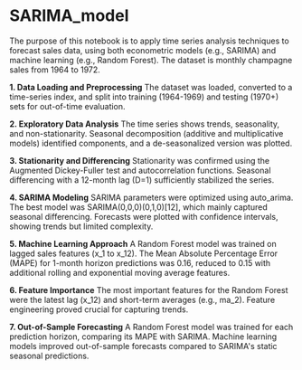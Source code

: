 # SARIMA_model

The purpose of this notebook is to apply time series analysis techniques to forecast sales data, using both econometric models (e.g., SARIMA) and machine learning (e.g., Random Forest). The dataset is monthly champagne sales from 1964 to 1972.

**1. Data Loading and Preprocessing** The dataset was loaded, converted to a time-series index, and split into training (1964-1969) and testing (1970+) sets for out-of-time evaluation.

**2. Exploratory Data Analysis** The time series shows trends, seasonality, and non-stationarity. Seasonal decomposition (additive and multiplicative models) identified components, and a de-seasonalized version was plotted.

**3. Stationarity and Differencing** Stationarity was confirmed using the Augmented Dickey-Fuller test and autocorrelation functions. Seasonal differencing with a 12-month lag (D=1) sufficiently stabilized the series.

**4. SARIMA Modeling** SARIMA parameters were optimized using auto_arima. The best model was SARIMA(0,0,0)(0,1,0)[12], which mainly captured seasonal differencing. Forecasts were plotted with confidence intervals, showing trends but limited complexity.

**5. Machine Learning Approach** A Random Forest model was trained on lagged sales features (x_1 to x_12). The Mean Absolute Percentage Error (MAPE) for 1-month horizon predictions was 0.16, reduced to 0.15 with additional rolling and exponential moving average features.

**6. Feature Importance** The most important features for the Random Forest were the latest lag (x_12) and short-term averages (e.g., ma_2). Feature engineering proved crucial for capturing trends.

**7. Out-of-Sample Forecasting** A Random Forest model was trained for each prediction horizon, comparing its MAPE with SARIMA. Machine learning models improved out-of-sample forecasts compared to SARIMA's static seasonal predictions.
